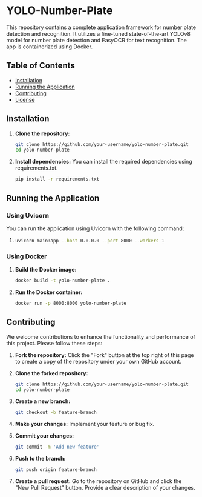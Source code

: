 # YOLO-Number-Plate

This repository contains a complete application framework for number plate detection and recognition. It utilizes a fine-tuned state-of-the-art YOLOv8 model for number plate detection and EasyOCR for text recognition. The app is containerized using Docker.

## Table of Contents

- [Installation](#installation)
- [Running the Application](#running-the-application)
- [Contributing](#contributing)
- [License](#license)

## Installation

1. **Clone the repository:**
   ```bash
   git clone https://github.com/your-username/yolo-number-plate.git
   cd yolo-number-plate
2. **Install dependencies:**
You can install the required dependencies using requirements.txt.
   ```bash
   pip install -r requirements.txt

## Running the Application

### Using Uvicorn

You can run the application using Uvicorn with the following command:
1.    ```bash
      uvicorn main:app --host 0.0.0.0 --port 8000 --workers 1

### Using Docker

1. **Build the Docker image:**
   ```bash
   docker build -t yolo-number-plate .
2. **Run the Docker container:**
   ```bash
   docker run -p 8000:8000 yolo-number-plate

## Contributing

We welcome contributions to enhance the functionality and performance of this project. Please follow these steps:

1. **Fork the repository:**
   Click the "Fork" button at the top right of this page to create a copy of the repository under your own GitHub account.

2. **Clone the forked repository:**
   ```bash
   git clone https://github.com/your-username/yolo-number-plate.git
   cd yolo-number-plate

3. **Create a new branch:**
    ```bash
    git checkout -b feature-branch
4. **Make your changes:**
Implement your feature or bug fix.
5. **Commit your changes:**
   ```bash
   git commit -m 'Add new feature'
6. **Push to the branch:**
   ```bash
   git push origin feature-branch
7. **Create a pull request:**
Go to the repository on GitHub and click the "New Pull Request" button. Provide a clear description of your changes.


